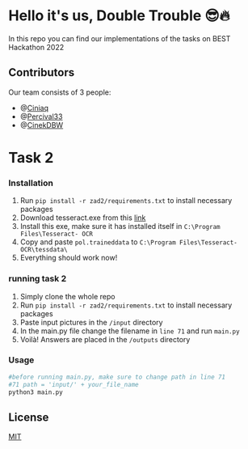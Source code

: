 # Hello it's us, Double Trouble 😎🔥

In this repo you can find our implementations of the tasks on BEST Hackathon 2022

## Contributors
Our team consists of 3 people:
* @[Ciniaq](https://github.com/Ciniaq)
* @[Percival33](https://github.com/Percival33)
* @[CinekDBW](https://github.com/CinekDBW)



# Task 2


### Installation
1. Run `pip install -r zad2/requirements.txt` to install necessary packages
2. Download tesseract.exe from this [link](https://github.com/UB-Mannheim/tesseract/wiki)
3. Install this exe, make sure it has installed itself in `C:\Program Files\Tesseract- OCR`
4. Copy and paste `pol.traineddata` to `C:\Program Files\Tesseract-OCR\tessdata\`
5. Everything should work now!


### running task 2
1. Simply clone the whole repo
2. Run `pip install -r zad2/requirements.txt` to install necessary packages
3. Paste input pictures in the `/input` directory
4. In the main.py file change the filename in `line 71` and run `main.py`
5. Voilà! Answers are placed in the `/outputs` directory


### Usage

```python
#before running main.py, make sure to change path in line 71
#71 path = 'input/' + your_file_name
python3 main.py

```

## License
[MIT](https://choosealicense.com/licenses/mit/)
